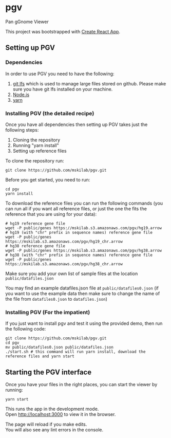 # pgv
Pan gGnome Viewer

This project was bootstrapped with [Create React App](https://github.com/facebook/create-react-app).

## Setting up PGV

### Dependencies

In order to use PGV you need to have the following:
1. [git lfs](https://git-lfs.github.com/) which is used to manage large files stored on github. Please make sure you have git lfs installed on your machine.
2. [Node.js](https://nodejs.org/en/)
3. [yarn](https://yarnpkg.com/)

### Installing PGV (the detailed recipe)

Once you have all dependencies then setting up PGV takes just the following steps:

1. Cloning the repository
2. Running "yarn install"
3. Setting up reference files

To clone the repository run:

```
git clone https://github.com/mskilab/pgv.git
```

Before you get started, you need to run:

```
cd pgv
yarn install
```

To download the reference files you can run the following commands (you can run all if you want all reference files, or just the one the fits the reference that you are using for your data):

```
# hg19 reference gene file
wget -P public/genes https://mskilab.s3.amazonaws.com/pgv/hg19.arrow
# hg19 (with "chr" prefix in sequence names) reference gene file
wget -P public/genes https://mskilab.s3.amazonaws.com/pgv/hg19_chr.arrow
# hg38 reference gene file
wget -P public/genes https://mskilab.s3.amazonaws.com/pgv/hg38.arrow
# hg38 (with "chr" prefix in sequence names) reference gene file
wget -P public/genes https://mskilab.s3.amazonaws.com/pgv/hg38_chr.arrow
```

Make sure you add your own list of sample files at the location `public/datafiles.json`

You may find an example datafiles.json file at `public/datafiles0.json` (if you want to use the example data then make sure to change the name of the file from `datafiles0.json` to `datafiles.json`)

### Installing PGV (For the impatient)

If you just want to install pgv and test it using the provided demo, then run the following code:

```
git clone https://github.com/mskilab/pgv.git
cd pgv
mv public/datafiles0.json public/datafiles.json
./start.sh # this command will run yarn install, download the reference files and yarn start
```

## Starting the PGV interface

Once you have your files in the right places, you can start the viewer by running:

```
yarn start
```

This runs the app in the development mode.\
Open [http://localhost:3000](http://localhost:3000) to view it in the browser.

The page will reload if you make edits.\
You will also see any lint errors in the console.


